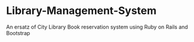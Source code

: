 # Library-Management-System
An ersatz of City Library Book reservation system using Ruby on Rails and Bootstrap
